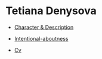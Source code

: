 # Tetiana Denysova

- [Character & Description](01-character-description/character-description)

- [Intentional-aboutness](02-intentional-aboutness/intentional-aboutness)

- [Cv](03-cv/cv)

